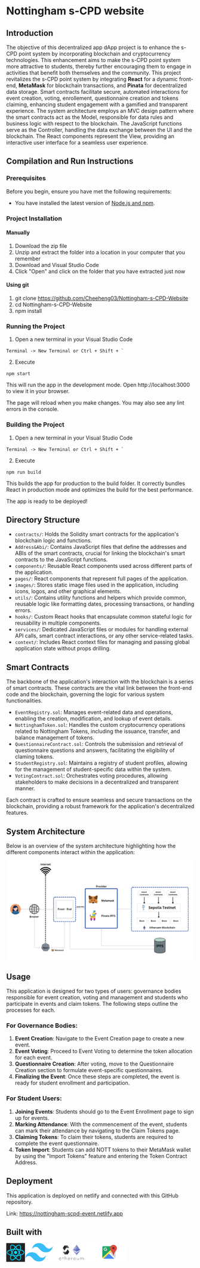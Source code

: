 # Nottingham s-CPD website

## Introduction
The objective of this decentralized app dApp project is to enhance the s-CPD point system by incorporating blockchain and cryptocurrency technologies. This enhancement aims to make the s-CPD point system more attractive to students, thereby further encouraging them to engage in activities that benefit both themselves and the community. 
This project revitalizes the s-CPD point system by integrating <b>React</b> for a dynamic front-end, <b>MetaMask</b> for blockchain transactions, and <b>Pinata</b> for decentralized data storage. Smart contracts facilitate secure, automated interactions for event creation, voting, enrollement, questionnaire creation and tokens claiming, enhancing student engagement with a gamified and transparent experience. 
The system architecture employs an MVC design pattern where the smart contracts act as the Model, responsible for data rules and business logic with respect to the blockchain. The JavaScript functions serve as the Controller, handling the data exchange between the UI and the blockchain. The React components represent the View, providing an interactive user interface for a seamless user experience.

## Compilation and Run Instructions 
### Prerequisites
Before you begin, ensure you have met the following requirements:
* You have installed the latest version of [Node.js and npm](https://nodejs.org/).

### Project Installation
#### Manually
1) Download the zip file
2) Unzip and extract the folder into a location in your computer that you remember
3) Download and Visual Studio Code
4) Click "Open" and click on the folder that you have extracted just now

#### Using git 
1) git clone https://github.com/Cheeheng03/Nottingham-s-CPD-Website
2) cd Nottingham-s-CPD-Website
3) npm install

### Running the Project
1) Open a new terminal in your Visual Studio Code
```
Terminal -> New Terminal or Ctrl + Shift + `
``` 
2) Execute
```
npm start
```
This will run the app in the development mode.
Open http://localhost:3000 to view it in your browser.

The page will reload when you make changes.
You may also see any lint errors in the console.

### Building the Project
1) Open a new terminal in your Visual Studio Code
```
Terminal -> New Terminal or Ctrl + Shift + `
``` 
2) Execute
```
npm run build
```
This builds the app for production to the build folder.
It correctly bundles React in production mode and optimizes the build for the best performance.

The app is ready to be deployed!

## Directory Structure
- `contracts/`: Holds the Solidity smart contracts for the application's blockchain logic and functions.
- `Address&Abi/`: Contains JavaScript files that define the addresses and ABIs of the smart contracts, crucial for linking the blockchain's smart contracts to the JavaScript functions.
- `components/`: Reusable React components used across different parts of the application.
- `pages/`: React components that represent full pages of the application.
- `images/`: Stores static image files used in the application, including icons, logos, and other graphical elements.
- `utils/`: Contains utility functions and helpers which provide common, reusable logic like formatting dates, processing transactions, or handling errors.
- `hooks/`: Custom React hooks that encapsulate common stateful logic for reusability in multiple components.
- `services/`: Dedicated JavaScript files or modules for handling external API calls, smart contract interactions, or any other service-related tasks.
- `context/`: Includes React context files for managing and passing global application state without props drilling.

## Smart Contracts

The backbone of the application's interaction with the blockchain is a series of smart contracts. These contracts are the vital link between the front-end code and the blockchain, governing the logic for various system functionalities.

- `EventRegistry.sol`: Manages event-related data and operations, enabling the creation, modification, and lookup of event details.
- `NottinghamToken.sol`: Handles the custom cryptocurrency operations related to Nottingham Tokens, including the issuance, transfer, and balance management of tokens.
- `QuestionnaireContract.sol`: Controls the submission and retrieval of questionnaire questions and answers, facilitating the eligibility of claming tokens.
- `StudentRegistry.sol`: Maintains a registry of student profiles, allowing for the management of student-specific data within the system.
- `VotingContract.sol`: Orchestrates voting procedures, allowing stakeholders to make decisions in a decentralized and transparent manner.

Each contract is crafted to ensure seamless and secure transactions on the blockchain, providing a robust framework for the application's decentralized features.

## System Architecture
Below is an overview of the system architecture highlighting how the different components interact within the application:

![System Architecture](./readme_images/architecture.jpg)

## Usage

This application is designed for two types of users: governance bodies responsible for event creation, voting and management and students who participate in events and claim tokens. The following steps outline the processes for each.

### For Governance Bodies:

1. **Event Creation**: Navigate to the Event Creation page to create a new event.
2. **Event Voting**: Proceed to Event Voting to determine the token allocation for each event.
3. **Questionnaire Creation**: After voting, move to the Questionnaire Creation section to formulate event-specific questionnaires.
4. **Finalizing the Event**: Once these steps are completed, the event is ready for student enrollment and participation.


### For Student Users:

1. **Joining Events**: Students should go to the Event Enrollment page to sign up for events.
2. **Marking Attendance**: With the commencement of the event, students can mark their attendance by navigating to the Claim Tokens page.
3. **Claiming Tokens**: To claim their tokens, students are required to complete the event questionnaire.
4. **Token Import**: Students can add NOTT tokens to their MetaMask wallet by using the "Import Tokens" feature and entering the Token Contract Address.

## Deployment

This application is deployed on netlify and connected with this GitHub repository.

Link: https://nottingham-scpd-event.netlify.app

## Built with 
<div style="display: flex; justify-content: start;">
  <img src="./readme_images/react.png" width="50" height="50" alt="React Icon" />
  <img src="./readme_images/tailwind.png" width="75" height="50" alt="Tailwind Icon" />
  <img src="./readme_images/etheruem.png" width="100" height="50" alt="Web3 Icon" />
  <img src="./readme_images/googlemap.png" width="100" height="50" alt="Google Map Icon" />
</div>

 


